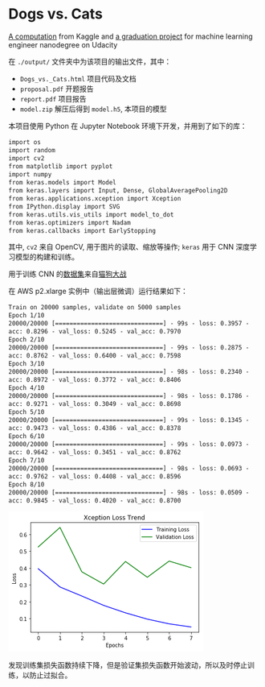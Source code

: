 # Dogs vs. Cats

[A computation](https://www.kaggle.com/c/dogs-vs-cats-redux-kernels-edition) from Kaggle and [a graduation project](https://github.com/nd009/capstone/tree/master/dog_vs_cat) for machine learning engineer nanodegree on Udacity 

在 `./output/` 文件夹中为该项目的输出文件，其中：

* `Dogs_vs._Cats.html` 项目代码及文档
* `proposal.pdf` 开题报告
* `report.pdf` 项目报告
* `model.zip` 解压后得到 `model.h5`, 本项目的模型

本项目使用 Python 在 Jupyter Notebook 环境下开发，并用到了如下的库：

```
import os
import random
import cv2
from matplotlib import pyplot
import numpy
from keras.models import Model
from keras.layers import Input, Dense, GlobalAveragePooling2D
from keras.applications.xception import Xception
from IPython.display import SVG
from keras.utils.vis_utils import model_to_dot
from keras.optimizers import Nadam
from keras.callbacks import EarlyStopping
```

其中, `cv2` 来自 OpenCV, 用于图片的读取、缩放等操作; `keras` 用于 CNN 深度学习模型的构建和训练。

用于训练 CNN 的[数据集](https://www.kaggle.com/c/dogs-vs-cats-redux-kernels-edition/data)来自[猫狗大战](https://www.kaggle.com/c/dogs-vs-cats-redux-kernels-edition)

在 AWS p2.xlarge 实例中（输出层微调）运行结果如下：

```
Train on 20000 samples, validate on 5000 samples
Epoch 1/10
20000/20000 [==============================] - 99s - loss: 0.3957 - acc: 0.8296 - val_loss: 0.5245 - val_acc: 0.7970
Epoch 2/10
20000/20000 [==============================] - 99s - loss: 0.2875 - acc: 0.8762 - val_loss: 0.6400 - val_acc: 0.7598
Epoch 3/10
20000/20000 [==============================] - 98s - loss: 0.2340 - acc: 0.8972 - val_loss: 0.3772 - val_acc: 0.8406
Epoch 4/10
20000/20000 [==============================] - 98s - loss: 0.1786 - acc: 0.9271 - val_loss: 0.3049 - val_acc: 0.8698
Epoch 5/10
20000/20000 [==============================] - 99s - loss: 0.1345 - acc: 0.9473 - val_loss: 0.4386 - val_acc: 0.8378
Epoch 6/10
20000/20000 [==============================] - 99s - loss: 0.0973 - acc: 0.9642 - val_loss: 0.3451 - val_acc: 0.8762
Epoch 7/10
20000/20000 [==============================] - 98s - loss: 0.0693 - acc: 0.9762 - val_loss: 0.4408 - val_acc: 0.8596
Epoch 8/10
20000/20000 [==============================] - 98s - loss: 0.0509 - acc: 0.9845 - val_loss: 0.4020 - val_acc: 0.8700
```

![](./img/loss.png)

发现训练集损失函数持续下降，但是验证集损失函数开始波动，所以及时停止训练，以防止过拟合。
